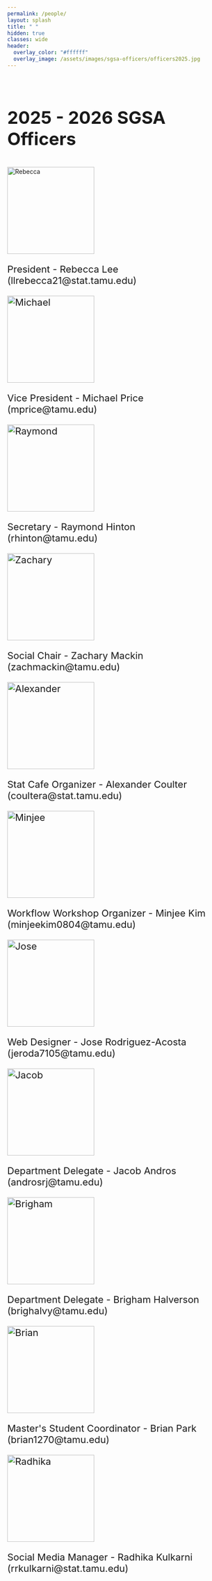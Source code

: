 ```yaml
---
permalink: /people/
layout: splash
title: " "
hidden: true
classes: wide
header:
  overlay_color: "#ffffff"
  overlay_image: /assets/images/sgsa-officers/officers2025.jpg
---
```


<link rel="stylesheet" href="https://www.w3schools.com/w3css/4/w3.css">


<style>
h1{font-size:64px;}
h2{font-size:48px;}
h3{font-size:40px;}
h4{font-size:30px;}
h5{font-size:26px;}
h6 {font-size: 24px;}
p {font-size: 22px;}
</style>

<!-- ## 2024 - 2025 SGSA Officers 

<div style="display:table-cell; vertical-align:middle; text-align:center">
<img src="https://jeroda7105.github.io/tamusgsa.github.io/assets/images/sgsa-officers/officers2024temp.JPG" alt="group" width="1000"/> 
</div>
-->

<br>

### 2025 - 2026 SGSA Officers

<div>
<img src="https://jeroda7105.github.io/tamusgsa.github.io/assets/images/sgsa-officers/individual_officers_2025/rebecca_portrait.JPG" alt="Rebecca" width="200"/> <br>
<p> President - Rebecca Lee (llrebecca21@stat.tamu.edu) </p> 

<img src="https://jeroda7105.github.io/tamusgsa.github.io/assets/images/sgsa-officers/individual_officers_2025/Michael_headshot.jpg" alt="Michael" width="200"/> <br>
<p> Vice President - Michael Price (mprice@tamu.edu) </p> 

<img src="https://jeroda7105.github.io/tamusgsa.github.io/assets/images/sgsa-officers/individual_officers_2025/raymond_portrait.jpg" alt="Raymond" width="200"/> <br>
<p> Secretary - Raymond Hinton (rhinton@tamu.edu) </p> 


<img src="https://jeroda7105.github.io/tamusgsa.github.io/assets/images/sgsa-officers/individual_officers_2025/zachary_portrait.jpg" alt="Zachary" width="200"/> <br>
<p> Social Chair - Zachary Mackin (zachmackin@tamu.edu) </p> 

<img src="https://jeroda7105.github.io/tamusgsa.github.io/assets/images/sgsa-officers/individual_officers_2025/alexander_portrait.JPG" alt="Alexander" width="200"/> <br>
<p> Stat Cafe Organizer - Alexander Coulter (coultera@stat.tamu.edu) </p> 


<img src="https://jeroda7105.github.io/tamusgsa.github.io/assets/images/sgsa-officers/individual_officers_2025/minjee_portrait.JPG" alt="Minjee" width="200"/> <br>
<p> Workflow Workshop Organizer - Minjee Kim (minjeekim0804@tamu.edu) </p> 

<img src="https://jeroda7105.github.io/tamusgsa.github.io/assets/images/sgsa-officers/individual_officers_2025/jose_portrait.JPG" alt="Jose" width="200"/> <br>
<p> Web Designer - Jose Rodriguez-Acosta (jeroda7105@tamu.edu) </p> 

<img src="https://jeroda7105.github.io/tamusgsa.github.io/assets/images/sgsa-officers/individual_officers_2025/linkedin_andros.jpg" alt="Jacob" width="200"/> <br>
<p> Department Delegate - Jacob Andros (androsrj@tamu.edu) </p> 

<img src="https://jeroda7105.github.io/tamusgsa.github.io/assets/images/sgsa-officers/individual_officers_2025/brigham_portrait.jpg" alt="Brigham" width="200"/> <br>
<p> Department Delegate - Brigham Halverson (brighalvy@tamu.edu) </p> 

<img src="https://jeroda7105.github.io/tamusgsa.github.io/assets/images/sgsa-officers/individual_officers_2025/brian_portrait.png" alt="Brian" width="200"/> <br>
<p> Master's Student Coordinator - Brian Park (brian1270@tamu.edu) </p>

<img src="https://jeroda7105.github.io/tamusgsa.github.io/assets/images/sgsa-officers/individual_officers_2025/radhika_portrait.jpg" alt="Radhika" width="200"/> <br>
<p> Social Media Manager - Radhika Kulkarni (rrkulkarni@stat.tamu.edu) </p>
</div>
